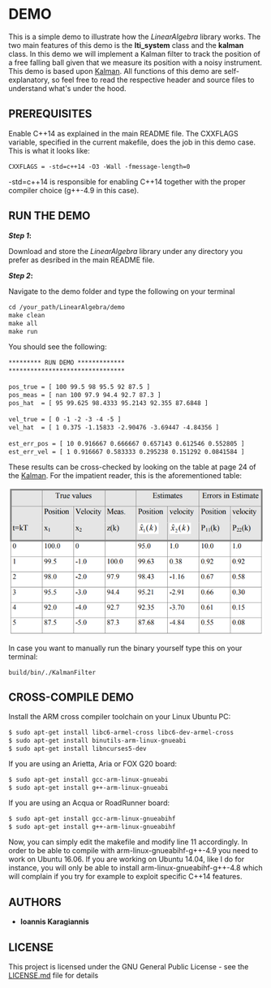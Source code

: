 # DEMO

This is a simple demo to illustrate how the *LinearAlgebra* library works. The two main features of this demo is the **lti_system** class and the **kalman** class. In this demo we will implement a Kalman filter to track the position of a free falling ball given that we measure its position with a noisy instrument. This demo is based upon [Kalman](http://biorobotics.ri.cmu.edu/papers/sbp_papers/integrated3/kleeman_kalman_basics.pdf). All functions of this demo are self-explanatory, so feel free to read the respective header and source files to understand what's under the hood.

## PREREQUISITES

Enable C++14 as explained in the main README file. The CXXFLAGS variable, specified in the current makefile, does the job in this demo case. This is what it looks like:
```
CXXFLAGS = -std=c++14 -O3 -Wall -fmessage-length=0
```
 
-std=c++14 is responsible for enabling C++14 together with the proper compiler choice (g++-4.9 in this case).

## RUN THE DEMO

**_Step 1_:**

Download and store the *LinearAlgebra* library  under any directory you prefer as desribed in the main README file.

**_Step 2_:**

Navigate to the demo folder and type the following on your terminal

```
cd /your_path/LinearAlgebra/demo
make clean
make all
make run
```

You should see the following:

```
********* RUN DEMO *************
********************************
 
pos_true = [ 100 99.5 98 95.5 92 87.5 ]
pos_meas = [ nan 100 97.9 94.4 92.7 87.3 ]
pos_hat  = [ 95 99.625 98.4333 95.2143 92.355 87.6848 ]

vel_true = [ 0 -1 -2 -3 -4 -5 ]
vel_hat  = [ 1 0.375 -1.15833 -2.90476 -3.69447 -4.84356 ]

est_err_pos = [ 10 0.916667 0.666667 0.657143 0.612546 0.552805 ]
est_err_vel = [ 1 0.916667 0.583333 0.295238 0.151292 0.0841584 ]

```
These results can be cross-checked by looking on the table at page 24 of the [Kalman](http://biorobotics.ri.cmu.edu/papers/sbp_papers/integrated3/kleeman_kalman_basics.pdf). For the impatient reader, this is the aforementioned table:

![Screenshot](../images/LinearAlgebraLibrary/KalmanTable.png)

In case you want to manually run the binary yourself type this on your terminal:
```
build/bin/./KalmanFilter
```

## CROSS-COMPILE DEMO

Install the ARM cross compiler toolchain on your Linux Ubuntu PC:
```
$ sudo apt-get install libc6-armel-cross libc6-dev-armel-cross
$ sudo apt-get install binutils-arm-linux-gnueabi
$ sudo apt-get install libncurses5-dev
```
If you are using an Arietta, Aria or FOX G20 board:
```
$ sudo apt-get install gcc-arm-linux-gnueabi
$ sudo apt-get install g++-arm-linux-gnueabi
```
If you are using an Acqua or RoadRunner board:
```
$ sudo apt-get install gcc-arm-linux-gnueabihf
$ sudo apt-get install g++-arm-linux-gnueabihf
```

Now, you can simply edit the makefile and modify line 11 accordingly. In order to be able to compile with arm-linux-gnueabihf-g++-4.9 you need to work on Ubuntu 16.06. If you are working on Ubuntu 14.04, like I do for instance, you will only be able to install arm-linux-gnueabihf-g++-4.8 which will complain if you try for example to exploit specific C++14 features.


## AUTHORS

* **Ioannis Karagiannis** 

## LICENSE

This project is licensed under the GNU General Public License - see the [LICENSE.md](https://github.com/IoannisKaragiannis/LinearAlgebra/blob/master/LICENSE) file for details

